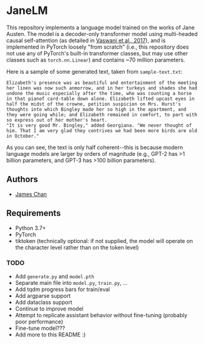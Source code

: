 # JaneLM

This repository implements a language model trained on the works of Jane Austen. The model is a decoder-only transformer model using multi-headed causal self-attention (as detailed in [Vaswani et al., 2017](https://doi.org/10.48550/arXiv.1706.03762)), and is implemented in PyTorch loosely "from scratch" (i.e., this repository does not use any of PyTorch's built-in transformer classes, but may use other classes such as `torch.nn.Linear`) and contains ~70 million parameters.  

Here is a sample of some generated text, taken from `sample-text.txt`:

```
Elizabeth's presence was as beautiful and entertainment of the meeting her linen was now such anmorrow, and in her turkeys and shades she had undone the music especially after the time, who was counting a horse in that pianof card-table down alone. Elizabeth lifted upcast eyes in half the midst of the crowne, petition suspicion on Mrs. Hurst's thoughts into which Bingley made her so high in the apartment, and they were going while; and Elizabeth remained in comfort, to part with so express out of her mother's heart. 
"It is very good Mr. Bingley," added Georgiana. "We never thought of him. That I am very glad they contrives we had been more birds are old in October." 
```

As you can see, the text is only half coherent--this is because modern language models are larger by orders of magnitude (e.g., GPT-2 has >1 billion parameters, and GPT-3 has >100 billion parameters).

## Authors
- [James Chan](https://github.com/chanjbc)

## Requirements
- Python 3.7+
- PyTorch
- tiktoken (technically optional: if not supplied, the model will operate on the character level rather than on the token level) 

### TODO
- Add `generate.py` and `model.pth`
- Separate main file into `model.py`, `train.py`, ...
- Add tqdm progress bars for train/eval
- Add argparse support
- Add dataclass support
- Continue to improve model
- Attempt to replicate assistant behavior without fine-tuning (probably poor performance)
- Fine-tune model???
- Add more to this README :)
